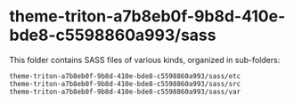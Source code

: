 # theme-triton-a7b8eb0f-9b8d-410e-bde8-c5598860a993/sass

This folder contains SASS files of various kinds, organized in sub-folders:

    theme-triton-a7b8eb0f-9b8d-410e-bde8-c5598860a993/sass/etc
    theme-triton-a7b8eb0f-9b8d-410e-bde8-c5598860a993/sass/src
    theme-triton-a7b8eb0f-9b8d-410e-bde8-c5598860a993/sass/var
